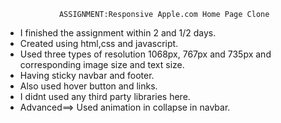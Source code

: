                 ASSIGNMENT:Responsive Apple.com Home Page Clone

* I finished the assignment within 2 and 1/2 days.
* Created using html,css and javascript.
* Used three types of resolution 1068px, 767px and 735px and corresponding image size and text size. 
* Having sticky navbar and footer.
* Also used hover button and links.
* I didnt used any third party libraries here.
* Advanced==> Used animation in collapse in navbar.
